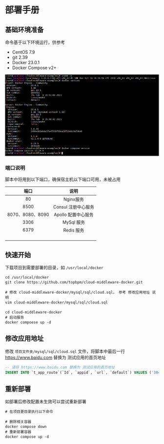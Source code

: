 # 部署手册

## 基础环境准备

命令基于以下环境运行，供参考

- CentOS 7.9
- git 2.39
- Docker 23.0.1
- Docker Compose v2+

![image-20230906105735644](images/image-20230906105735644.png)

### 端口说明

脚本中将用到以下端口，确保宿主机以下端口可用，未被占用

|       端口       |        说明         |
| :--------------: | :-----------------: |
|        80        |      Nginx服务      |
|       8500       | Consul 注册中心服务 |
| 8070、8080、8090 | Apollo 配置中心服务 |
|       3306       |     MySql 服务      |
|       6379       |     Redis 服务      |
|                  |                     |
|                  |                     |
|                  |                     |
|                  |                     |

## 快速开始

下载项目到需要部署的目录，如 `/usr/local/docker`

```
cd /usr/local/docker
git clone https://github.com/topbpm/cloud-middleware-docker.git

# 修改 cloud-middleware-docker/mysql/sql/cloud.sql， 参考 修改应用地址 说明
vim cloud-middleware-docker/mysql/sql/cloud.sql

cd cloud-middleware-docker
# 启动服务
docker compoese up -d
```

## 修改应用地址

修改 `项目文件夹/mysql/sql/cloud.sql` 文件，将脚本中最后一行 https://www.baidu.com 替换为 测试应用的首页地址

```sql
-- 请将 https://www.baidu.com 替换为 测试应用的首页地址
INSERT INTO `t_app_route`(`Id`, `appid`, `url`, `default`) VALUES ('38c48347-4434-4c5a-bdce-85bd0668e452', 'dev', 'https://www.baidu.com', b'1');
```

## 重新部署

如部署后修改配置未生效可以尝试重新部署

```shell
# 在项目更目录执行以下命令

# 删除相关容器
docker compose down
# 重新部署容器
docker compose up -d
```

